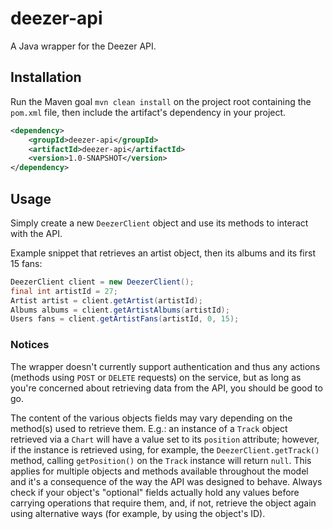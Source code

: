 # deezer-api
A Java wrapper for the Deezer API.

## Installation
Run the Maven goal `mvn clean install` on the project root containing the `pom.xml` file, then include the artifact's dependency in your project.
```xml
<dependency>
    <groupId>deezer-api</groupId>
    <artifactId>deezer-api</artifactId>
    <version>1.0-SNAPSHOT</version>
</dependency>
```

## Usage
Simply create a new `DeezerClient` object and use its methods to interact with the API.

Example snippet that retrieves an artist object, then its albums and its first 15 fans:
```java
DeezerClient client = new DeezerClient();
final int artistId = 27;
Artist artist = client.getArtist(artistId);
Albums albums = client.getArtistAlbums(artistId);
Users fans = client.getArtistFans(artistId, 0, 15);
```

### Notices
The wrapper doesn't currently support authentication and thus any actions (methods using `POST` or `DELETE` requests) on the service, but as long as you're concerned about retrieving data from the API, you should be good to go.

The content of the various objects fields may vary depending on the method(s) used to retrieve them. E.g.: an instance of a `Track` object retrieved via a `Chart` will have a value set to its `position` attribute; however, if the instance is retrieved using, for example, the `DeezerClient.getTrack()` method, calling `getPosition()` on the `Track` instance will return `null`.
This applies for multiple objects and methods available throughout the model and it's a consequence of the way the API was designed to behave. Always check if your object's "optional" fields actually hold any values before carrying operations that require them, and, if not, retrieve the object again using alternative ways (for example, by using the object's ID).